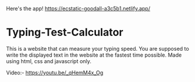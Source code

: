 Here's the app! https://ecstatic-goodall-a3c5b1.netlify.app/
# Typing-Test-Calculator
This is a website that can measure your typing speed. You are supposed to write the displayed text in the website at the fastest time possible. Made using html, css and javascript only.

Video:- https://youtu.be/_qHemM4x_Og
